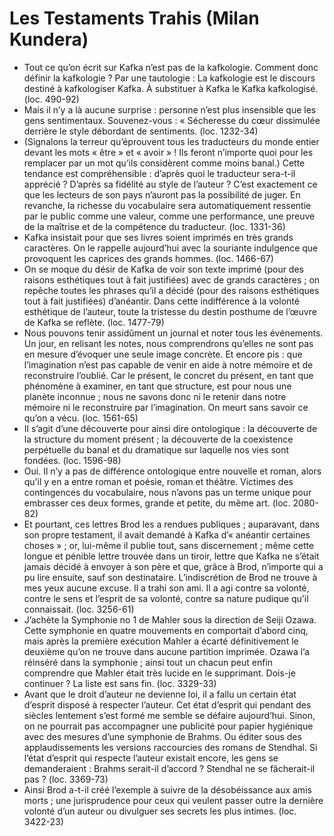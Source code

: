 # Les Testaments Trahis (Milan Kundera)
* Tout ce qu’on écrit sur Kafka n’est pas de la kafkologie. Comment donc définir la kafkologie ? Par une tautologie : La kafkologie est le discours destiné à kafkologiser Kafka. À substituer à Kafka le Kafka kafkologisé. (loc. 490-92)
* Mais il n’y a là aucune surprise : personne n’est plus insensible que les gens sentimentaux. Souvenez-vous : « Sécheresse du cœur dissimulée derrière le style débordant de sentiments. (loc. 1232-34)
* (Signalons la terreur qu’éprouvent tous les traducteurs du monde entier devant les mots « être » et « avoir » ! Ils feront n’importe quoi pour les remplacer par un mot qu’ils considèrent comme moins banal.) Cette tendance est compréhensible : d’après quoi le traducteur sera-t-il apprécié ? D’après sa fidélité au style de l’auteur ? C’est exactement ce que les lecteurs de son pays n’auront pas la possibilité de juger. En revanche, la richesse du vocabulaire sera automatiquement ressentie par le public comme une valeur, comme une performance, une preuve de la maîtrise et de la compétence du traducteur. (loc. 1331-36)
* Kafka insistait pour que ses livres soient imprimés en très grands caractères. On le rappelle aujourd’hui avec la souriante indulgence que provoquent les caprices des grands hommes. (loc. 1466-67)
* On se moque du désir de Kafka de voir son texte imprimé (pour des raisons esthétiques tout à fait justifiées) avec de grands caractères ; on repêche toutes les phrases qu’il a décidé (pour des raisons esthétiques tout à fait justifiées) d’anéantir. Dans cette indifférence à la volonté esthétique de l’auteur, toute la tristesse du destin posthume de l’œuvre de Kafka se reflète. (loc. 1477-79)
* Nous pouvons tenir assidûment un journal et noter tous les événements. Un jour, en relisant les notes, nous comprendrons qu’elles ne sont pas en mesure d’évoquer une seule image concrète. Et encore pis : que l’imagination n’est pas capable de venir en aide à notre mémoire et de reconstruire l’oublié. Car le présent, le concret du présent, en tant que phénomène à examiner, en tant que structure, est pour nous une planète inconnue ; nous ne savons donc ni le retenir dans notre mémoire ni le reconstruire par l’imagination. On meurt sans savoir ce qu’on a vécu. (loc. 1561-65)
* Il s’agit d’une découverte pour ainsi dire ontologique : la découverte de la structure du moment présent ; la découverte de la coexistence perpétuelle du banal et du dramatique sur laquelle nos vies sont fondées. (loc. 1596-98)
* Oui. Il n’y a pas de différence ontologique entre nouvelle et roman, alors qu’il y en a entre roman et poésie, roman et théâtre. Victimes des contingences du vocabulaire, nous n’avons pas un terme unique pour embrasser ces deux formes, grande et petite, du même art. (loc. 2080-82)
* Et pourtant, ces lettres Brod les a rendues publiques ; auparavant, dans son propre testament, il avait demandé à Kafka d’« anéantir certaines choses » ; or, lui-même il publie tout, sans discernement ; même cette longue et pénible lettre trouvée dans un tiroir, lettre que Kafka ne s’était jamais décidé à envoyer à son père et que, grâce à Brod, n’importe qui a pu lire ensuite, sauf son destinataire. L’indiscrétion de Brod ne trouve à mes yeux aucune excuse. Il a trahi son ami. Il a agi contre sa volonté, contre le sens et l’esprit de sa volonté, contre sa nature pudique qu’il connaissait. (loc. 3256-61)
* J’achète la Symphonie no 1 de Mahler sous la direction de Seiji Ozawa. Cette symphonie en quatre mouvements en comportait d’abord cinq, mais après la première exécution Mahler a écarté définitivement le deuxième qu’on ne trouve dans aucune partition imprimée. Ozawa l’a réinséré dans la symphonie ; ainsi tout un chacun peut enfin comprendre que Mahler était très lucide en le supprimant. Dois-je continuer ? La liste est sans fin. (loc. 3329-33)
* Avant que le droit d’auteur ne devienne loi, il a fallu un certain état d’esprit disposé à respecter l’auteur. Cet état d’esprit qui pendant des siècles lentement s’est formé me semble se défaire aujourd’hui. Sinon, on ne pourrait pas accompagner une publicité pour papier hygiénique avec des mesures d’une symphonie de Brahms. Ou éditer sous des applaudissements les versions raccourcies des romans de Stendhal. Si l’état d’esprit qui respecte l’auteur existait encore, les gens se demanderaient : Brahms serait-il d’accord ? Stendhal ne se fâcherait-il pas ? (loc. 3369-73)
* Ainsi Brod a-t-il créé l’exemple à suivre de la désobéissance aux amis morts ; une jurisprudence pour ceux qui veulent passer outre la dernière volonté d’un auteur ou divulguer ses secrets les plus intimes. (loc. 3422-23)